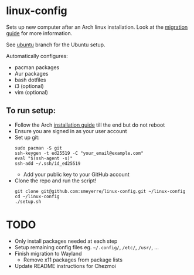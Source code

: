 # linux-config

Sets up new computer after an Arch linux installation.
Look at the [migration guide](https://wiki.archlinux.org/title/Migrate_installation_to_new_hardware) for more information.

See [ubuntu](https://github.com/smeyerre/linux-config/tree/ubuntu) branch for the Ubuntu setup.

Automatically configures:
- pacman packages
- Aur packages
- bash dotfiles
- i3 (optional)
- vim (optional)

## To run setup:
 - Follow the Arch [installation guide](https://wiki.archlinux.org/title/Installation_guide) till the end but do not reboot
 - Ensure you are signed in as your user account
 - Set up git:
     ```
     sudo pacman -S git
     ssh-keygen -t ed25519 -C "your_email@example.com"
     eval "$(ssh-agent -s)"
     ssh-add ~/.ssh/id_ed25519
     ```
    - Add your public key to your GitHub account
 - Clone the repo and run the script!
    ```
    git clone git@github.com:smeyerre/linux-config.git ~/linux-config
    cd ~/linux-config
    ./setup.sh
    ```

# TODO
 - Only install packages needed at each step
 - Setup remaining config files eg. `~/.config/`, `/etc/`, `/usr/`, ...
 - Finish migration to Wayland
    - Remove x11 packages from package lists
 - Update README instructions for Chezmoi
